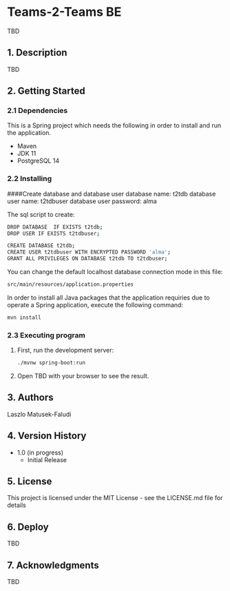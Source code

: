 # Teams-2-Teams BE

TBD

## 1. Description

TBD

## 2. Getting Started

### 2.1 Dependencies

This is a Spring project which needs the following in order to install and run the application.

* Maven
* JDK 11
* PostgreSQL 14

### 2.2 Installing

####Create database and database user
database name: t2tdb
database user name: t2tdbuser
database user password: alma

The sql script to create:
```bash
DROP DATABASE  IF EXISTS t2tdb;
DROP USER IF EXISTS t2tdbuser;

CREATE DATABASE t2tdb;
CREATE USER t2tdbuser WITH ENCRYPTED PASSWORD 'alma';
GRANT ALL PRIVILEGES ON DATABASE t2tdb TO t2tdbuser;
```

You can change the default localhost database connection mode in this file: 
```bash
src/main/resources/application.properties
```

In order to install all Java packages that the application requiries due to operate a Spring application, execute the following command:

```bash
mvn install
```

### 2.3 Executing program

1) First, run the development server:

    ```bash
    ./mvnw spring-boot:run
    ```

2) Open TBD with your browser to see the result.

## 3. Authors

Laszlo Matusek-Faludi

## 4. Version History

* 1.0 (in progress)
  * Initial Release

## 5. License

This project is licensed under the MIT License - see the LICENSE.md file for details

## 6. Deploy

TBD

## 7. Acknowledgments

TBD
